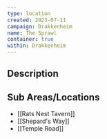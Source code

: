 ```yaml
---
type: location
created: 2023-07-11
campaign: Drakkenheim
name: The Sprawl
container: true
within: Drakkenheim
---
```


## Description


## Sub Areas/Locations

<!-- QueryToSerialize: LIST FROM "TTRPG/Drakkenheim/Locations" WHERE within = "The Sprawl" -->
<!-- SerializedQuery: LIST FROM "TTRPG/Drakkenheim/Locations" WHERE within = "The Sprawl" -->
- [[Rats Nest Tavern]]
- [[Shepard's Way]]
- [[Temple Road]]
<!-- SerializedQuery END -->
